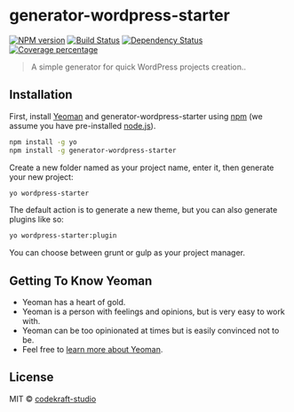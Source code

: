 # generator-wordpress-starter
[![NPM version][npm-image]][npm-url] [![Build Status][travis-image]][travis-url] [![Dependency Status][daviddm-image]][daviddm-url] [![Coverage percentage][coveralls-image]][coveralls-url]
> A simple generator for quick WordPress projects creation..

## Installation

First, install [Yeoman](http://yeoman.io) and generator-wordpress-starter using [npm](https://www.npmjs.com/) (we assume you have pre-installed [node.js](https://nodejs.org/)).

```bash
npm install -g yo
npm install -g generator-wordpress-starter
```

Create a new folder named as your project name, enter it, then generate your new project:

```bash
yo wordpress-starter
```

The default action is to generate a new theme, but you can also generate plugins like so:
```bash
yo wordpress-starter:plugin
```

You can choose between grunt or gulp as your project manager.

## Getting To Know Yeoman

 * Yeoman has a heart of gold.
 * Yeoman is a person with feelings and opinions, but is very easy to work with.
 * Yeoman can be too opinionated at times but is easily convinced not to be.
 * Feel free to [learn more about Yeoman](http://yeoman.io/).

## License

MIT © [codekraft-studio](https://codekraft.it)


[npm-image]: https://badge.fury.io/js/generator-wordpress-starter.svg
[npm-url]: https://npmjs.org/package/generator-wordpress-starter
[travis-image]: https://travis-ci.org/codekraft-studio/generator-wordpress-starter.svg?branch=master
[travis-url]: https://travis-ci.org/codekraft-studio/generator-wordpress-starter
[daviddm-image]: https://david-dm.org/codekraft-studio/generator-wordpress-starter.svg?theme=shields.io
[daviddm-url]: https://david-dm.org/codekraft-studio/generator-wordpress-starter
[coveralls-image]: https://coveralls.io/repos/codekraft-studio/generator-wordpress-starter/badge.svg
[coveralls-url]: https://coveralls.io/r/codekraft-studio/generator-wordpress-starter
